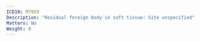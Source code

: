 ```yaml
---
ICD10: M7959
Description: "Residual foreign body in soft tissue: Site unspecified"
Matters: No
Weight: 0
---
```


